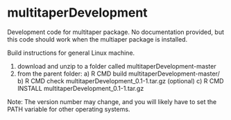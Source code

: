multitaperDevelopment
======================

Development code for multitaper package. No documentation provided, but this code should work when the multiaper package is installed. 

Build instructions for general Linux machine.

1) download and unzip to a folder called multitaperDevelopment-master
2) from the parent folder: 
 a) R CMD build multitaperDevelopment-master/
 b) R CMD check multitaperDevelopment_0.1-1.tar.gz (optional)
 c) R CMD INSTALL multitaperDevelopment_0.1-1.tar.gz

Note: The version number may change, and you will likely have to set the PATH variable for other operating systems.




